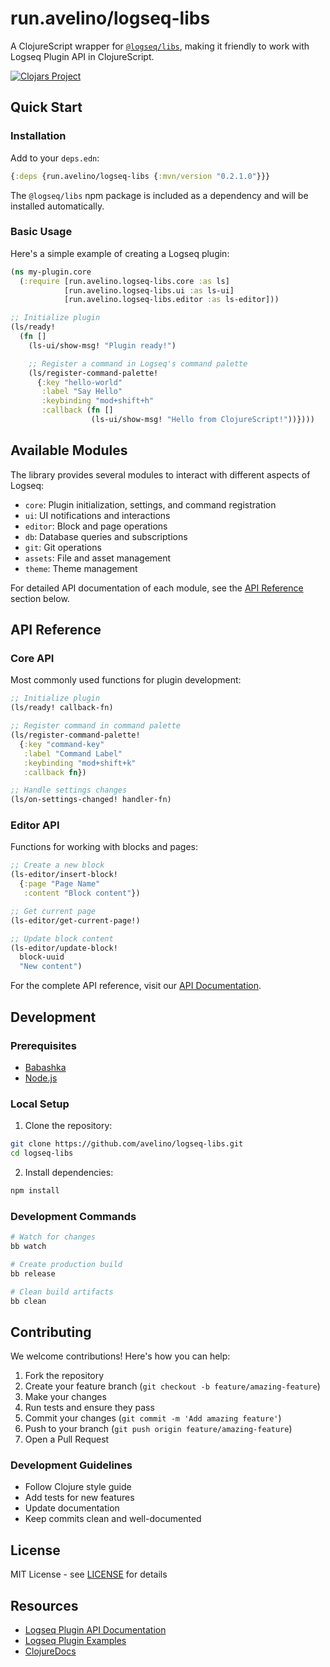 # run.avelino/logseq-libs

A ClojureScript wrapper for [`@logseq/libs`](https://logseq.github.io/plugins/), making it friendly to work with Logseq Plugin API in ClojureScript.

[![Clojars Project](https://img.shields.io/clojars/v/run.avelino/logseq-libs.svg)](https://clojars.org/run.avelino/logseq-libs)

## Quick Start

### Installation

Add to your `deps.edn`:

```clojure
{:deps {run.avelino/logseq-libs {:mvn/version "0.2.1.0"}}}
```

The `@logseq/libs` npm package is included as a dependency and will be installed automatically.

### Basic Usage

Here's a simple example of creating a Logseq plugin:

```clojure
(ns my-plugin.core
  (:require [run.avelino.logseq-libs.core :as ls]
            [run.avelino.logseq-libs.ui :as ls-ui]
            [run.avelino.logseq-libs.editor :as ls-editor]))

;; Initialize plugin
(ls/ready!
  (fn []
    (ls-ui/show-msg! "Plugin ready!")

    ;; Register a command in Logseq's command palette
    (ls/register-command-palette!
      {:key "hello-world"
       :label "Say Hello"
       :keybinding "mod+shift+h"
       :callback (fn []
                  (ls-ui/show-msg! "Hello from ClojureScript!"))})))
```

## Available Modules

The library provides several modules to interact with different aspects of Logseq:

- `core`: Plugin initialization, settings, and command registration
- `ui`: UI notifications and interactions
- `editor`: Block and page operations
- `db`: Database queries and subscriptions
- `git`: Git operations
- `assets`: File and asset management
- `theme`: Theme management

For detailed API documentation of each module, see the [API Reference](#api-reference) section below.

## API Reference

### Core API

Most commonly used functions for plugin development:

```clojure
;; Initialize plugin
(ls/ready! callback-fn)

;; Register command in command palette
(ls/register-command-palette!
  {:key "command-key"
   :label "Command Label"
   :keybinding "mod+shift+k"
   :callback fn})

;; Handle settings changes
(ls/on-settings-changed! handler-fn)
```

### Editor API

Functions for working with blocks and pages:

```clojure
;; Create a new block
(ls-editor/insert-block!
  {:page "Page Name"
   :content "Block content"})

;; Get current page
(ls-editor/get-current-page!)

;; Update block content
(ls-editor/update-block!
  block-uuid
  "New content")
```

For the complete API reference, visit our [API Documentation](https://cljdoc.org/d/run.avelino/logseq-libs/CURRENT).

## Development

### Prerequisites

- [Babashka](https://github.com/babashka/babashka#installation)
- [Node.js](https://nodejs.org/)

### Local Setup

1. Clone the repository:

```bash
git clone https://github.com/avelino/logseq-libs.git
cd logseq-libs
```

2. Install dependencies:

```bash
npm install
```

### Development Commands

```bash
# Watch for changes
bb watch

# Create production build
bb release

# Clean build artifacts
bb clean
```

## Contributing

We welcome contributions! Here's how you can help:

1. Fork the repository
2. Create your feature branch (`git checkout -b feature/amazing-feature`)
3. Make your changes
4. Run tests and ensure they pass
5. Commit your changes (`git commit -m 'Add amazing feature'`)
6. Push to your branch (`git push origin feature/amazing-feature`)
7. Open a Pull Request

### Development Guidelines

- Follow Clojure style guide
- Add tests for new features
- Update documentation
- Keep commits clean and well-documented

## License

MIT License - see [LICENSE](LICENSE) for details

## Resources

- [Logseq Plugin API Documentation](https://logseq.github.io/plugins/)
- [Logseq Plugin Examples](https://github.com/logseq/logseq-plugin-samples)
- [ClojureDocs](https://clojuredocs.org/)
